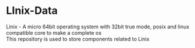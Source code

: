 # LInix-Data
Linix - A micro 64bit operating system with 32bit true mode, posix and linux compatible core to make a complete os \
This repository is used to store components related to Linix
